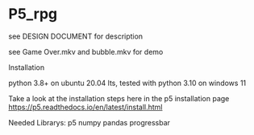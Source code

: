 # P5_rpg
see DESIGN DOCUMENT for description 

see Game Over.mkv and bubble.mkv for demo


Installation

python 3.8+ on ubuntu 20.04 lts, tested with python 3.10 on windows 11

Take a look at the installation steps here in the p5 installation page
https://p5.readthedocs.io/en/latest/install.html

Needed Librarys:
p5
numpy
pandas
progressbar
